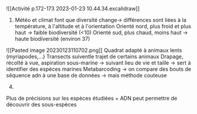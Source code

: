 ![[Activité p.172-173 2023-01-23 10.44.34.excalidraw]]
1. Météo et climat font que diversité change-> différences sont liées à la température, à l'altitude et à l'orientation
	Orienté nord, plus froid et plus haut -> faible biodiversité (<10)
	Orienté sud, plus chaud, moins haut -> haute biodiversité (environ 37)
	
![[Pasted image 20230123110702.png]]
Quadrat adapté à animaux lents (myriapodes,...)
Transects suiventle trajet de certains animaux
Drapage, récolté à vue, aspiration sous-marine -> suivant lieu de vie et taille -> sert à identifier des espèces marines
Metabarcoding -> on compare des bouts de séquence adn à une base de données -> mais méthode couteuse

4.
Plus de précisions sur les espèces étudiées + ADN peut permettre de découvrir des sous-espèces
